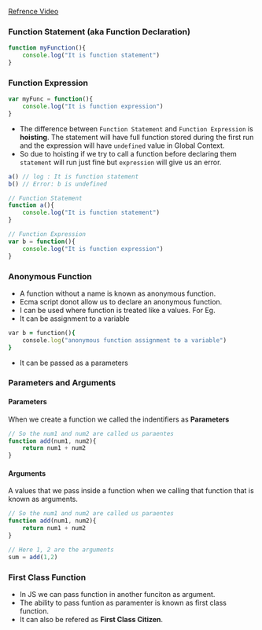 [Refrence Video](https://www.youtube.com/watch?v=SHINoHxvTso&list=PLlasXeu85E9cQ32gLCvAvr9vNaUccPVNP&index=16)

### Function Statement (aka Function Declaration)
```js
function myFunction(){
	console.log("It is function statement")
}
```

### Function Expression
```js
var myFunc = function(){
	console.log("It is function expression")
}
```

- The difference between `Function Statement` and `Function Expression` is **hoisting**. The statement will have full function stored during the first run and the expression will have `undefined` value in Global Context.
- So due to hoisting if we try to call a function before declaring them `statement` will run just fine but `expression` will give us an error.
```js
a() // log : It is function statement
b() // Error: b is undefined

// Function Statement 
function a(){
	console.log("It is function statement")
}

// Function Expression 
var b = function(){
	console.log("It is function expression")
}
```


### Anonymous Function
- A function without a name is known as anonymous function.
- Ecma script donot allow us to declare an anonymous function.
- I can be used where function is treated like a values.
For Eg. 
- It can be assignment to a variable 
```rb
var b = function(){
	console.log("anonymous function assignment to a variable")
}
```
- It can be passed as a parameters

### Parameters and Arguments

#### Parameters
When we create a function we called the indentifiers as **Parameters**
```js
// So the num1 and num2 are called us paraentes
function add(num1, num2){
	return num1 + num2
}
```

#### Arguments
A values that we pass inside a function when we calling that function that is known as arguments.
```js
// So the num1 and num2 are called us paraentes
function add(num1, num2){
	return num1 + num2
}

// Here 1, 2 are the arguments
sum = add(1,2)
```

### First Class Function 
- In JS we can pass function in another funciton as argument.
- The ability to pass funtion as paramenter is known as first class function.
- It can also be refered as **First Class Citizen**.
